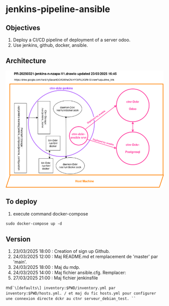 # jenkins-pipeline-ansible

## Objectives

1. Deploy a CI/CD pipeline of deployment of a server odoo.
1. Use jenkins, github, docker, ansible.

## Architecture

![ ](img/PR-20250321-jenkins-n-nzapa-V1.drawio.png)

## To deploy

1. execute command docker-compose

```md
sudo docker-compose up -d

 ```

## Version

1. 23/03/2025 18:00 : Creation of sign up Github.
1. 24/03/2025 12:00 : Maj README.md et remplacement de 'master' par 'main'.
1. 24/03/2025 18:00 : Maj du mdp.
1. 24/03/2025 14:00 : Maj fichier ansible.cfg. Remplacer:
1. 27/03/2025 21:00 : Maj fichier jenkinsfile

md``̀
\[defaults\] inventory:$PWD/inventory.yml par inventory:$PWD/hosts.yml. /
et maj du fic hosts.yml pour configurer une connexion directe dckr au ctnr serveur_debian_test.
`̀``
